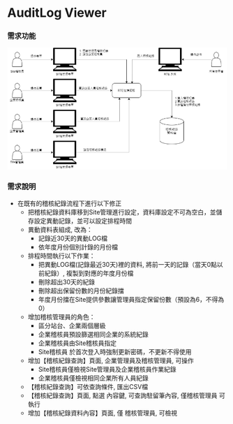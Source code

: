 # AuditLog Viewer

### <div id="requirement">需求功能</div>

![Alt auditlog](./img/auditlog.png)

### <div id="requirement">需求說明</div>
* 在既有的稽核紀錄流程下進行以下修正
    * 把稽核紀錄資料庫移到Site管理進行設定，資料庫設定不可為空白，並儲存設定異動記錄，並可以設定排程時間
    * 異動資料表組成, 改為：
        * 記錄近30天的異動LOG檔
        * 依年度月份個別計錄的月份檔
    * 排程時間執行以下作業：
        * 把異動LOG檔(記錄最近30天)裡的資料, 將前一天的記錄（當天0點以前紀錄）, 複製到對應的年度月份檔
        * 刪除超出30天的紀錄
        * 刪除超出保留份數的月份紀錄擋
        * 年度月份擋在Site提供參數讓管理員指定保留份數（預設為6，不得為0）
    * 增加稽核管理員的角色：
        * 區分站台、企業兩個層級
        * 企業稽核員預設篩選相同企業的系統紀錄
        * 企業稽核員由Site稽核員指定
        * Site稽核員 於首次登入時強制更新密碼，不更新不得使用
    * 增加【稽核紀錄查詢】頁面, 企業管理員及稽核管理員, 可操作
        * Site稽核員僅檢視Site管理員及企業稽核員作業紀錄
        * 企業稽核員僅檢視相同企業所有人員紀錄
    * 【稽核紀錄查詢】可依查詢條件, 匯出CSV檔
    * 【稽核紀錄查詢】頁面, 點選 內容鍵, 可查詢駐留筆內容, 僅稽核管理員 可執行
    * 增加【稽核紀錄資料內容】頁面, 僅 稽核管理員, 可檢視


